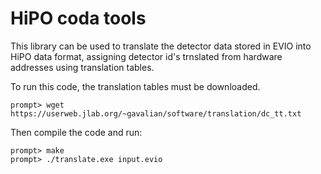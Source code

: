 # HiPO coda tools

This library can be used to translate the detector data stored in EVIO
into HiPO data format, assigning detector id's trnslated from hardware
addresses using translation tables.

To run this code, the translation tables must be downloaded.

```
prompt> wget https://userweb.jlab.org/~gavalian/software/translation/dc_tt.txt
```

Then compile the code and run:

```
prompt> make
prompt> ./translate.exe input.evio
```
